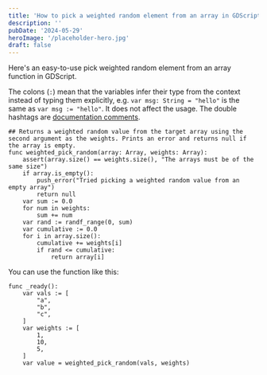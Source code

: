 ```yaml
---
title: 'How to pick a weighted random element from an array in GDScript'
description: ''
pubDate: '2024-05-29'
heroImage: '/placeholder-hero.jpg'
draft: false
---
```


Here's an easy-to-use pick weighted random element from an array function in GDScript.

The colons (`:`) mean that the variables infer their type from the context instead of typing them explicitly, e.g. `var msg: String = "hello"` is the same as `var msg := "hello"`. It does not affect the usage. The double hashtags are [documentation comments](https://docs.godotengine.org/en/stable/tutorials/scripting/gdscript/gdscript_documentation_comments.html).

```gdscript
## Returns a weighted random value from the target array using the second argument as the weights. Prints an error and returns null if the array is empty.
func weighted_pick_random(array: Array, weights: Array):
	assert(array.size() == weights.size(), "The arrays must be of the same size")
	if array.is_empty():
		push_error("Tried picking a weighted random value from an empty array")
		return null
	var sum := 0.0
	for num in weights:
		sum += num
	var rand := randf_range(0, sum)
	var cumulative := 0.0
	for i in array.size():
		cumulative += weights[i]
		if rand <= cumulative:
			return array[i]
```

You can use the function like this:

```gdscript
func _ready():
	var vals := [
		"a",
		"b",
		"c",
	]
	var weights := [
		1,
		10,
		5,
	]
	var value = weighted_pick_random(vals, weights)
```